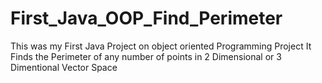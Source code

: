 # First_Java_OOP_Find_Perimeter
This was my First Java Project on object oriented Programming Project
It Finds the Perimeter of any number of points in 2 Dimensional or 3 Dimentional Vector Space
